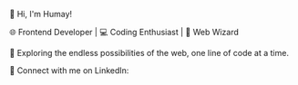 👋 Hi, I'm Humay!

🌐 Frontend Developer | 💻 Coding Enthusiast | 🚀 Web Wizard

🌱 Exploring the endless possibilities of the web, one line of code at a time.

🔗 Connect with me on LinkedIn: 
